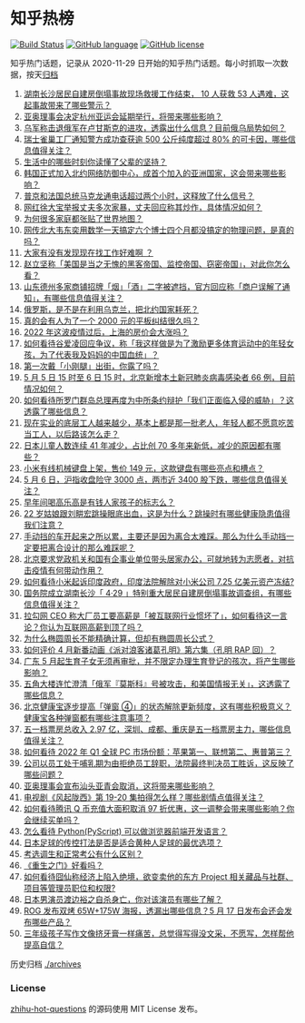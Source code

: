 # 知乎热榜
[![Build Status](https://github.com/ToWeLong/zhihu-hot-questions/workflows/CI/badge.svg)](https://github.com/ToWeLong/zhihu-hot-questions/actions)
[![GitHub language](https://img.shields.io/badge/language-golang-orange.svg)](https://golang.org/)
[![GitHub license](https://img.shields.io/github/license/ToWeLong/zhihu-hot-questions)](https://github.com/ToWeLong/zhihu-hot-questions/blob/main/LICENSE)

知乎热门话题，记录从 2020-11-29 日开始的知乎热门话题。每小时抓取一次数据，按天[归档](./archives)

<!-- BEGIN -->

1. [湖南长沙居民自建房倒塌事故现场救援工作结束， 10 人获救 53 人遇难，这起事故带来了哪些警示？](https://www.zhihu.com/question/531569977)
1. [亚奥理事会决定杭州亚运会延期举行，将带来哪些影响？](https://www.zhihu.com/question/531600973)
1. [乌军称击退俄军在卢甘斯克的进攻，透露出什么信息？目前俄乌局势如何？](https://www.zhihu.com/question/531555752)
1. [瑞士雀巢工厂通知警方成功查获逾 500 公斤纯度超过 80% 的可卡因，哪些信息值得关注？](https://www.zhihu.com/question/531559932)
1. [生活中的哪些时刻你读懂了父辈的坚持？](https://www.zhihu.com/question/530102916)
1. [韩国正式加入北约网络防御中心，成首个加入的亚洲国家，这会带来哪些影响？](https://www.zhihu.com/question/531450624)
1. [普京和法国总统马克龙通电话超过两个小时，这释放了什么信号？](https://www.zhihu.com/question/531265980)
1. [网红徐大宝举报丈夫多次家暴，丈夫回应称其炒作，具体情况如何？](https://www.zhihu.com/question/531590880)
1. [为何很多家庭都张贴了世界地图？](https://www.zhihu.com/question/439647670)
1. [网传北大韦东奕用数学一天搞定六个博士四个月都没搞定的物理问题，是真的吗？](https://www.zhihu.com/question/531599374)
1. [大家有没有发现现在找工作好难啊 ？](https://www.zhihu.com/question/467765519)
1. [赵立坚称「美国是当之无愧的黑客帝国、监控帝国、窃密帝国」，对此你怎么看？](https://www.zhihu.com/question/531555649)
1. [山东德州多家商铺招牌「烟」「酒」二字被遮挡，官方回应称「商户误解了通知」，有哪些信息值得关注？](https://www.zhihu.com/question/531499225)
1. [俄罗斯，是不是在利用乌克兰，把北约国家耗死？](https://www.zhihu.com/question/531410839)
1. [真的会有人为了一个 2000 元的平板纠结很久吗？](https://www.zhihu.com/question/523714700)
1. [2022 年这波疫情过后，上海的房价会大涨吗？](https://www.zhihu.com/question/526089861)
1. [如何看待谷爱凌回应争议，称「我这样做是为了激励更多体育运动中的年轻女孩，为了代表我及妈妈的中国血统」？](https://www.zhihu.com/question/531482842)
1. [第一次戴「小刚腿」出街，你露了吗？](https://www.zhihu.com/question/531468891)
1. [5 月 5 日 15 时至 6 日 15 时，北京新增本土新冠肺炎病毒感染者 66 例，目前情况如何？](https://www.zhihu.com/question/531625233)
1. [如何看待所罗门群岛总理再度为中所条约辩护「我们正面临入侵的威胁」？这透露了哪些信息？](https://www.zhihu.com/question/531467605)
1. [现在实业的底层工人越来越少，基本上都是那一批老人，年轻人都不愿意吃苦当工人，以后路该怎么走？](https://www.zhihu.com/question/512158920)
1. [日本儿童人数连续 41 年减少，占比创 70 多年来新低，减少的原因都有哪些？](https://www.zhihu.com/question/531452932)
1. [小米有线机械键盘上架，售价 149 元，这款键盘有哪些亮点和槽点？](https://www.zhihu.com/question/531045864)
1. [5 月 6 日，沪指收盘险守 3000 点，两市近 3400 股下跌，哪些信息值得关注？](https://www.zhihu.com/question/531585961)
1. [早年间喝高乐高是有钱人家孩子的标志么？](https://www.zhihu.com/question/42968155)
1. [22 岁姑娘跟刘畊宏跳操眼底出血，这是为什么？跳操时有哪些健康隐患值得我们注意？](https://www.zhihu.com/question/531508061)
1. [手动挡的车开起来之所以累，主要还是因为离合太难踩。那么为什么手动挡一定要把离合设计的那么难踩呢？](https://www.zhihu.com/question/422308866)
1. [北京要求党政机关和国有企事业单位带头居家办公，可就地转为志愿者，对抗击疫情有何带动作用？](https://www.zhihu.com/question/531474239)
1. [如何看待小米起诉印度政府，印度法院解除对小米公司 7.25 亿美元资产冻结?](https://www.zhihu.com/question/531604462)
1. [国务院成立湖南长沙「 4·29 」特别重大居民自建房倒塌事故调查组，有哪些信息值得关注？](https://www.zhihu.com/question/531580231)
1. [拉勾网 CEO 称大厂员工要高薪是「被互联网行业惯坏了」，如何看待这一言论？你认为互联网高薪到顶了吗？](https://www.zhihu.com/question/531569323)
1. [为什么椭圆周长不能精确计算，但却有椭圆周长公式？](https://www.zhihu.com/question/349859895)
1. [如何评价 4 月新番动画《派对浪客诸葛孔明》第六集（孔明 RAP 回）？](https://www.zhihu.com/question/530624483)
1. [广东 5 月起生育子女无须再审批，并不限定办理生育登记的孩次，将产生哪些影响？](https://www.zhihu.com/question/531570020)
1. [五角大楼连忙澄清「俄军『莫斯科』号被攻击，和美国情报无关」，这透露了哪些信息？](https://www.zhihu.com/question/531613190)
1. [北京健康宝逐步提高「弹窗 ④」的状态解除更新频度，这有哪些积极意义？健康宝各种弹窗都有哪些注意事项？](https://www.zhihu.com/question/531634156)
1. [五一档票房总收入 2.97 亿，深圳、成都、重庆是五一档票房主力，哪些信息值得关注？](https://www.zhihu.com/question/531450045)
1. [如何看待 2022 年 Q1 全球 PC 市场份额：苹果第一、联想第二、惠普第三？](https://www.zhihu.com/question/531467680)
1. [公司以员工处于哺乳期为由拒绝员工辞职，法院最终判决员工胜诉，这反映了哪些问题？](https://www.zhihu.com/question/531590688)
1. [亚奥理事会宣布汕头亚青会取消，这将带来哪些影响？](https://www.zhihu.com/question/531618828)
1. [电视剧《风起陇西》第 19-20 集拍得怎么样？哪些剧情点值得关注？](https://www.zhihu.com/question/531487282)
1. [如何看待腾讯 Q 币充值大面积取消 97 折优惠，这一调整会带来哪些影响？你会继续买单吗？](https://www.zhihu.com/question/531433520)
1. [怎么看待 Python(PyScript) 可以做浏览器前端开发语言？](https://www.zhihu.com/question/530994310)
1. [日本足球的传控打法是否是适合黄种人足球的最优选项？](https://www.zhihu.com/question/407935734)
1. [考选调生和正常考公有什么区别？](https://www.zhihu.com/question/515165563)
1. [《重生之门》好看吗？](https://www.zhihu.com/question/530783550)
1. [如何看待囧仙称经济上陷入绝境，欲变卖他的东方 Project 相关藏品与社群、项目等管理员职位和权限?](https://www.zhihu.com/question/531302088)
1. [日本男演员渡边裕之自杀身亡，你对该演员有哪些了解？](https://www.zhihu.com/question/531449986)
1. [ROG 发布双烤 65W+175W 海报，透漏出哪些信息？5 月 17 日发布会还会发布哪些产品？](https://www.zhihu.com/question/531420791)
1. [三年级孩子写作文像挤牙膏一样痛苦，总觉得写得没文采，不愿写，怎样帮他提高自信？](https://www.zhihu.com/question/530803648)

<!-- END -->

历史归档 [./archives](./archives)


### License
[zhihu-hot-questions](https://github.com/towelong/zhihu-hot-questions) 的源码使用 MIT License 发布。